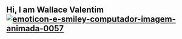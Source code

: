 ## Hi, I am Wallace Valentim <a href="https://www.imagensanimadas.com/cat-emoticons-e-smileys-de-computadores-318.htm"><img src="https://www.imagensanimadas.com/data/media/318/emoticon-e-smiley-computador-imagem-animada-0057.gif" border="0" alt="emoticon-e-smiley-computador-imagem-animada-0057" /></a>




